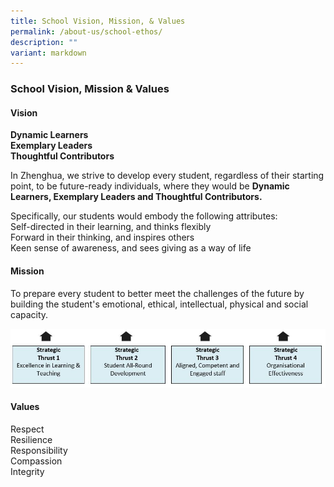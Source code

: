```yaml
---
title: School Vision, Mission, & Values
permalink: /about-us/school-ethos/
description: ""
variant: markdown
---
```

### School Vision, Mission &amp; Values

#### Vision
**Dynamic Learners**<br>
**Exemplary Leaders**<br>
**Thoughtful Contributors**<br>

In Zhenghua, we strive to develop every student, regardless of their starting point, to be future-ready individuals, where they would be **Dynamic Learners, Exemplary Leaders and Thoughtful Contributors.**

Specifically, our students would embody the following attributes:<br>
Self-directed in their learning, and thinks flexibly<br>
Forward in their thinking, and inspires others<br>
Keen sense of awareness, and sees giving as a way of life

#### Mission
To prepare every student to better meet the challenges of the future by building the student's emotional, ethical, intellectual, physical and social capacity.

![](/images/mission.jpg)

#### Values
Respect <br>
Resilience <br>
Responsibility <br>
Compassion <br>
Integrity